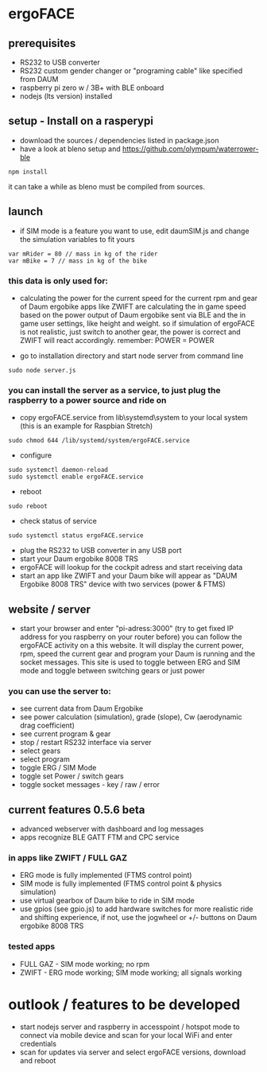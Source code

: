 # ergoFACE

## prerequisites
* RS232 to USB converter
* RS232 custom gender changer or "programing cable" like specified from DAUM
* raspberry pi zero w / 3B+ with BLE onboard
* nodejs (lts version) installed

## setup - Install on a rasperypi
* download the sources / dependencies listed in package.json
* have a look at bleno setup and https://github.com/olympum/waterrower-ble

```
npm install
```

it can take a while as bleno must be compiled from sources.

## launch
* if SIM mode is a feature you want to use, edit daumSIM.js and change the simulation variables to fit yours
```
var mRider = 80 // mass in kg of the rider
var mBike = 7 // mass in kg of the bike
```
### this data is only used for:
* calculating the power for the current speed for the current rpm and gear of Daum ergobike
apps like ZWIFT are calculating the in game speed based on the power output of Daum ergobike sent via BLE
and the in game user settings, like height and weight. so if simulation of ergoFACE is not realistic, just
switch to another gear, the power is correct and ZWIFT will react accordingly.
remember: POWER = POWER

* go to installation directory and start node server from command line
```
sudo node server.js
```
### you can install the server as a service, to just plug the raspberry to a power source and ride on

* copy ergoFACE.service from lib\systemd\system to your local system (this is an example for Raspbian Stretch)
```shell
sudo chmod 644 /lib/systemd/system/ergoFACE.service
```
* configure
```shell
sudo systemctl daemon-reload
sudo systemctl enable ergoFACE.service
```
* reboot
```shell
sudo reboot
```
* check status of service
```shell
sudo systemctl status ergoFACE.service
```

* plug the RS232 to USB converter in any USB port
* start your Daum ergobike 8008 TRS
* ergoFACE will lookup for the cockpit adress and start receiving data
* start an app like ZWIFT and your Daum bike will appear as "DAUM Ergobike 8008 TRS" device with two services (power & FTMS)

## website / server
* start your browser and enter "pi-adress:3000" (try to get fixed IP address for you raspberry on your router before)
you can follow the ergoFACE activity on a this website.
It will display the current power, rpm, speed
the current gear and program your Daum is running and the socket messages.
This site is used to toggle between ERG and SIM mode and toggle between switching gears or just power
### you can use the server to:
* see current data from Daum Ergobike
* see power calculation (simulation), grade (slope), Cw (aerodynamic drag coefficient)
* see current program & gear
* stop / restart RS232 interface via server
* select gears
* select program
* toggle ERG / SIM Mode
* toggle set Power / switch gears
* toggle socket messages - key / raw / error

## current features 0.5.6 beta
* advanced webserver with dashboard and log messages
* apps recognize BLE GATT FTM and CPC service
### in apps like ZWIFT / FULL GAZ
* ERG mode is fully implemented (FTMS control point)
* SIM mode is fully implemented (FTMS control point & physics simulation)
* use virtual gearbox of Daum bike to ride in SIM mode
* use gpios (see gpio.js) to add hardware switches for more realistic ride and shifting experience, if not, use the jogwheel or +/- buttons on Daum ergobike 8008 TRS

### tested apps
* FULL GAZ - SIM mode working; no rpm
* ZWIFT - ERG mode working; SIM mode working; all signals working

# outlook / features to be developed
* start nodejs server and raspberry in accesspoint / hotspot mode to connect via mobile device and scan for your local WiFi and enter credentials
* scan for updates via server and select ergoFACE versions, download and reboot

